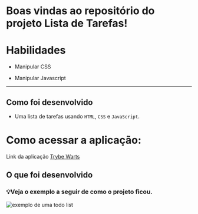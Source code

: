 # Boas vindas ao repositório do projeto Lista de Tarefas!

# Habilidades

- Manipular CSS

- Manipular Javascript

--- 

## Como foi desenvolvido

- Uma lista de tarefas usando `HTML`, `CSS` e `JavaScript`.



# Como acessar a aplicação:

Link da aplicação <a href='https://abreupamm.github.io/project-todo-list/'>Trybe Warts</a>
  
## O que foi desenvolvido

### 💡Veja o exemplo a seguir de como o projeto ficou.

![exemplo de uma todo list](./todo-list-example.gif)

